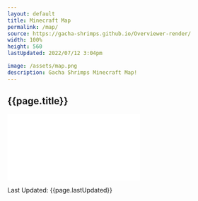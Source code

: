 ```yaml
---
layout: default
title: Minecraft Map
permalink: /map/
source: https://gacha-shrimps.github.io/Overviewer-render/
width: 100%
height: 560
lastUpdated: 2022/07/12 3:04pm

image: /assets/map.png
description: Gacha Shrimps Minecraft Map!
---
```


<div style="margin-left: auto; margin-right: auto; width:{{page.width}}px;">
    <h2>{{page.title}}</h2>
    <iframe class="htmlGame-iframe" src="{{page.source}}" name="{{page.title}}" width="{{page.width}}" height="{{page.height}}" frameborder="0" scrolling="no">
        <p>Your browser does not support iframes.</p>
    </iframe>
</div>

Last Updated: {{page.lastUpdated}}
